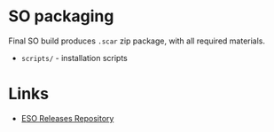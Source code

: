 # SO packaging

Final SO build produces `.scar` zip package, with all required materials.

* `scripts/` - installation scripts

# Links

* [ESO Releases Repository](https://arm1s11-eiffel004.eiffel.gic.ericsson.se:8443/nexus/#view-repositories;eso-releases~browsestorage)   
